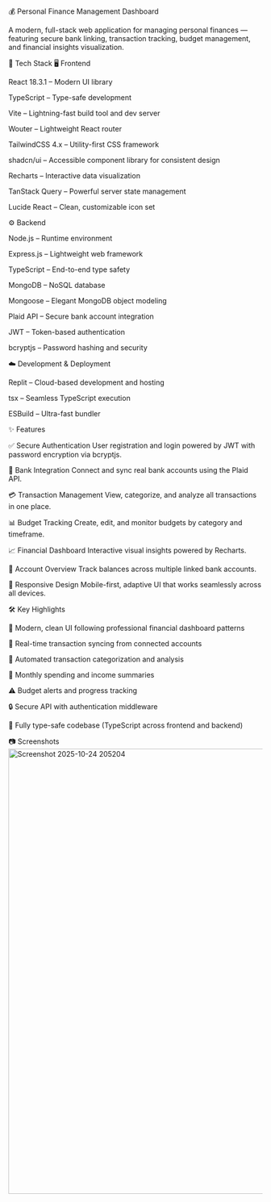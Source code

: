 💰 Personal Finance Management Dashboard

A modern, full-stack web application for managing personal finances — featuring secure bank linking, transaction tracking, budget management, and financial insights visualization.

🚀 Tech Stack
🖥️ Frontend

React 18.3.1 – Modern UI library

TypeScript – Type-safe development

Vite – Lightning-fast build tool and dev server

Wouter – Lightweight React router

TailwindCSS 4.x – Utility-first CSS framework

shadcn/ui – Accessible component library for consistent design

Recharts – Interactive data visualization

TanStack Query – Powerful server state management

Lucide React – Clean, customizable icon set

⚙️ Backend

Node.js – Runtime environment

Express.js – Lightweight web framework

TypeScript – End-to-end type safety

MongoDB – NoSQL database

Mongoose – Elegant MongoDB object modeling

Plaid API – Secure bank account integration

JWT – Token-based authentication

bcryptjs – Password hashing and security

☁️ Development & Deployment

Replit – Cloud-based development and hosting

tsx – Seamless TypeScript execution

ESBuild – Ultra-fast bundler

✨ Features

✅ Secure Authentication
User registration and login powered by JWT with password encryption via bcryptjs.

🏦 Bank Integration
Connect and sync real bank accounts using the Plaid API.

💳 Transaction Management
View, categorize, and analyze all transactions in one place.

📊 Budget Tracking
Create, edit, and monitor budgets by category and timeframe.

📈 Financial Dashboard
Interactive visual insights powered by Recharts.

💼 Account Overview
Track balances across multiple linked bank accounts.

📱 Responsive Design
Mobile-first, adaptive UI that works seamlessly across all devices.

🛠️ Key Highlights

🧩 Modern, clean UI following professional financial dashboard patterns

🔄 Real-time transaction syncing from connected accounts

🧠 Automated transaction categorization and analysis

📅 Monthly spending and income summaries

⚠️ Budget alerts and progress tracking

🔒 Secure API with authentication middleware

🧾 Fully type-safe codebase (TypeScript across frontend and backend)

📷 Screenshots 
<img width="1919" height="883" alt="Screenshot 2025-10-24 205204" src="https://github.com/user-attachments/assets/7880e7b5-412c-4223-b805-aebb79fe45ab" />

